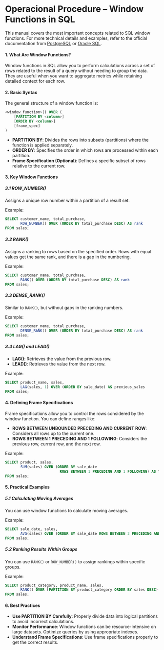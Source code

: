 # Operacional Procedure – Window Functions in SQL

This manual covers the most important concepts related to SQL window functions. For more technical details and examples, refer to the official documentation from [PostgreSQL](https://www.postgresql.org/docs/current/tutorial-window.html) or [Oracle SQL](https://docs.oracle.com/en/database/oracle/oracle-database/19/sqlrf/SQL-Window-Functions.html).

#### 1. **What Are Window Functions?**
Window functions in SQL allow you to perform calculations across a set of rows related to the result of a query without needing to group the data. They are useful when you want to aggregate metrics while retaining detailed context for each row.


#### 2. **Basic Syntax**
The general structure of a window function is:

```sql
<window_function>() OVER (
    [PARTITION BY <column>]
    [ORDER BY <column>]
    [frame_spec]
)
```

- **PARTITION BY**: Divides the rows into subsets (partitions) where the function is applied separately.
- **ORDER BY**: Specifies the order in which rows are processed within each partition.
- **Frame Specification (Optional)**: Defines a specific subset of rows relative to the current row.

#### 3. **Key Window Functions**
##### 3.1 **ROW_NUMBER()**
Assigns a unique row number within a partition of a result set.

Example:
```sql
SELECT customer_name, total_purchase,
       ROW_NUMBER() OVER (ORDER BY total_purchase DESC) AS rank
FROM sales;
```

##### 3.2 **RANK()**
Assigns a ranking to rows based on the specified order. Rows with equal values get the same rank, and there is a gap in the numbering.

Example:
```sql
SELECT customer_name, total_purchase,
       RANK() OVER (ORDER BY total_purchase DESC) AS rank
FROM sales;
```

##### 3.3 **DENSE_RANK()**
Similar to `RANK()`, but without gaps in the ranking numbers.

Example:
```sql
SELECT customer_name, total_purchase,
       DENSE_RANK() OVER (ORDER BY total_purchase DESC) AS rank
FROM sales;
```

##### 3.4 **LAG() and LEAD()**
- **LAG()**: Retrieves the value from the previous row.
- **LEAD()**: Retrieves the value from the next row.

Example:
```sql
SELECT product_name, sales,
       LAG(sales, 1) OVER (ORDER BY sale_date) AS previous_sales
FROM sales;
```

#### 4. **Defining Frame Specifications**
Frame specifications allow you to control the rows considered by the window function. You can define ranges like:

- **ROWS BETWEEN UNBOUNDED PRECEDING AND CURRENT ROW**: Considers all rows up to the current one.
- **ROWS BETWEEN 1 PRECEDING AND 1 FOLLOWING**: Considers the previous row, current row, and the next row.

Example:
```sql
SELECT product, sales,
       SUM(sales) OVER (ORDER BY sale_date
                         ROWS BETWEEN 1 PRECEDING AND 1 FOLLOWING) AS total_sales
FROM sales;
```


#### 5. **Practical Examples**
##### 5.1 **Calculating Moving Averages**
You can use window functions to calculate moving averages.

Example:
```sql
SELECT sale_date, sales,
       AVG(sales) OVER (ORDER BY sale_date ROWS BETWEEN 2 PRECEDING AND CURRENT ROW) AS moving_avg
FROM sales;
```

##### 5.2 **Ranking Results Within Groups**
You can use `RANK()` or `ROW_NUMBER()` to assign rankings within specific groups.

Example:
```sql
SELECT product_category, product_name, sales,
       RANK() OVER (PARTITION BY product_category ORDER BY sales DESC) AS product_rank
FROM sales;
```


#### 6. **Best Practices**
- **Use PARTITION BY Carefully**: Properly divide data into logical partitions to avoid incorrect calculations.
- **Monitor Performance**: Window functions can be resource-intensive on large datasets. Optimize queries by using appropriate indexes.
- **Understand Frame Specifications**: Use frame specifications properly to get the correct results.
